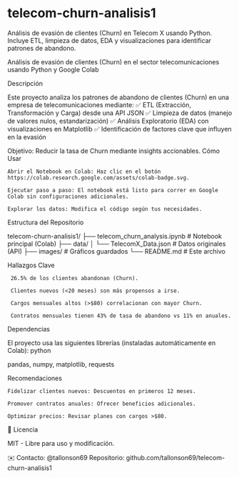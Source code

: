 # telecom-churn-analisis1
Análisis de evasión de clientes (Churn) en Telecom X usando Python. Incluye ETL, limpieza de datos, EDA y visualizaciones para identificar patrones de abandono.


Análisis de evasión de clientes (Churn) en el sector telecomunicaciones usando Python y Google Colab

 Descripción

Este proyecto analiza los patrones de abandono de clientes (Churn) en una empresa de telecomunicaciones mediante:
✅ ETL (Extracción, Transformación y Carga) desde una API JSON
✅ Limpieza de datos (manejo de valores nulos, estandarización)
✅ Análisis Exploratorio (EDA) con visualizaciones en Matplotlib
✅ Identificación de factores clave que influyen en la evasión

Objetivo: Reducir la tasa de Churn mediante insights accionables.
 Cómo Usar

    Abrir el Notebook en Colab: Haz clic en el botón https://colab.research.google.com/assets/colab-badge.svg.

    Ejecutar paso a paso: El notebook está listo para correr en Google Colab sin configuraciones adicionales.

    Explorar los datos: Modifica el código según tus necesidades.

 Estructura del Repositorio


telecom-churn-analisis1/
├── telecom_churn_analysis.ipynb  # Notebook principal (Colab)
├── data/
│   └── TelecomX_Data.json        # Datos originales (API)
├── images/                      # Gráficos guardados
└── README.md                    # Este archivo

 Hallazgos Clave

     26.5% de los clientes abandonan (Churn).

     Clientes nuevos (<20 meses) son más propensos a irse.

     Cargos mensuales altos (>$80) correlacionan con mayor Churn.

     Contratos mensuales tienen 43% de tasa de abandono vs 11% en anuales.

 Dependencias

El proyecto usa las siguientes librerías (instaladas automáticamente en Colab):
python

pandas, numpy, matplotlib, requests

 Recomendaciones

    Fidelizar clientes nuevos: Descuentos en primeros 12 meses.

    Promover contratos anuales: Ofrecer beneficios adicionales.

    Optimizar precios: Revisar planes con cargos >$80.

📄 Licencia

MIT - Libre para uso y modificación.

✉️ Contacto: @tallonson69
Repositorio: github.com/tallonson69/telecom-churn-analisis1
